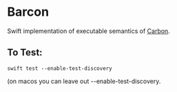 # Barcon

Swift implementation of executable semantics of
[Carbon](https://carbon-language/carbon-lang).

## To Test:

    swift test --enable-test-discovery

(on macos you can leave out --enable-test-discovery.
